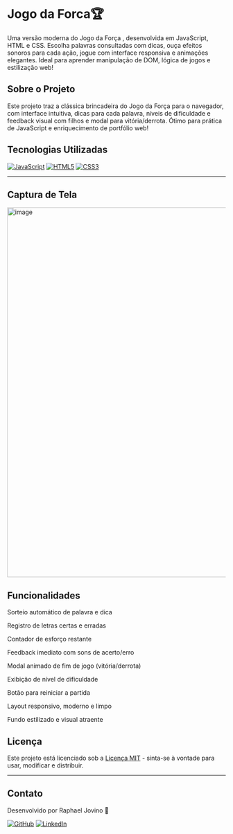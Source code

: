 # Jogo da Forca🏆

Uma versão moderna do Jogo da Força , desenvolvida em JavaScript, HTML e CSS. Escolha palavras consultadas com dicas, ouça efeitos sonoros para cada ação, jogue com interface responsiva e animações elegantes. Ideal para aprender manipulação de DOM, lógica de jogos e estilização web!

## Sobre o Projeto
Este projeto traz a clássica brincadeira do Jogo da Força para o navegador, com interface intuitiva, dicas para cada palavra, níveis de dificuldade e feedback visual com filhos e modal para vitória/derrota. Ótimo para prática de JavaScript e enriquecimento de portfólio web!

## Tecnologias Utilizadas

[![JavaScript](https://img.shields.io/badge/JavaScript-F7DF1E?logo=javascript&logoColor=black&style=for-the-badge)](#)
[![HTML5](https://img.shields.io/badge/HTML5-E34F26?logo=html5&logoColor=white&style=for-the-badge)](#)
[![CSS3](https://img.shields.io/badge/CSS3-1572B6?logo=css3&logoColor=white&style=for-the-badge)](#)

---
## Captura de Tela

<img width="1913" height="854" alt="image" src="https://github.com/user-attachments/assets/b27f827c-2827-47a9-aa3a-4747258a53d4" />


## Funcionalidades

Sorteio automático de palavra e dica

Registro de letras certas e erradas

Contador de esforço restante

Feedback imediato com sons de acerto/erro

Modal animado de fim de jogo (vitória/derrota)

Exibição de nível de dificuldade

Botão para reiniciar a partida

Layout responsivo, moderno e limpo

Fundo estilizado e visual atraente


## Licença

Este projeto está licenciado sob a [Licença MIT](./LICENSE) - sinta-se à vontade para usar, modificar e distribuir.

---

## Contato

Desenvolvido por Raphael Jovino 👋

[![GitHub](https://img.shields.io/badge/GitHub-181717?style=for-the-badge&logo=github&logoColor=white)](https://github.com/RaphaelJov)
[![LinkedIn](https://img.shields.io/badge/LinkedIn-0A66C2?style=for-the-badge&logo=linkedin&logoColor=white)](https://www.linkedin.com/in/raphael-jovino-desenvolvedor-programador-analista/)

